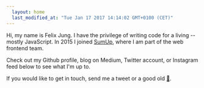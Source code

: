```yaml
---
  layout: home
  last_modified_at: "Tue Jan 17 2017 14:14:02 GMT+0100 (CET)"
---
```


Hi, my name is Felix Jung. I have the privilege of writing code for a living --
 mostly JavaScript. In 2015 I joined [SumUp](https://sumup.com), where I am part
 of the web frontend team.

 Check out my Github profile, blog on Medium, Twitter account, or Instagram feed
 below to see what I'm up to.
 
 If you would like to get in touch, send me a tweet or a good old
 [📨](mailto:jung.felix@gmail.com).
